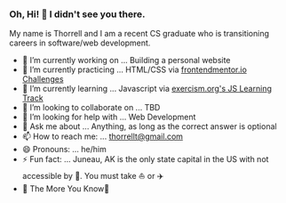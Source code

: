 ### Oh, Hi! 👋 I didn't see you there.
My name is Thorrell and I am a recent CS graduate who is transitioning careers in software/web development. 


- 🔭 I’m currently working on ... Building a personal website
- 🔨 I’m currently practicing ... HTML/CSS via [frontendmentor.io Challenges](https://github.com/thorrellt/front_end_mentor_solutions) 
- 🌱 I’m currently learning ... Javascript via [exercism.org's JS Learning Track](https://github.com/thorrellt/exercism_solutions)
- 👯 I’m looking to collaborate on ... TBD
- 🤔 I’m looking for help with ... Web Development
- 💬 Ask me about ... Anything, as long as the correct answer is optional
- 📫 How to reach me: ... thorrellt@gmail.com 
- 😄 Pronouns: ... he/him
- ⚡ Fun fact: ... Juneau, AK is the only state capital in the US with not accessible by :car:. You must take :boat: or :airplane:
- 🌈 The More You Know🌟
